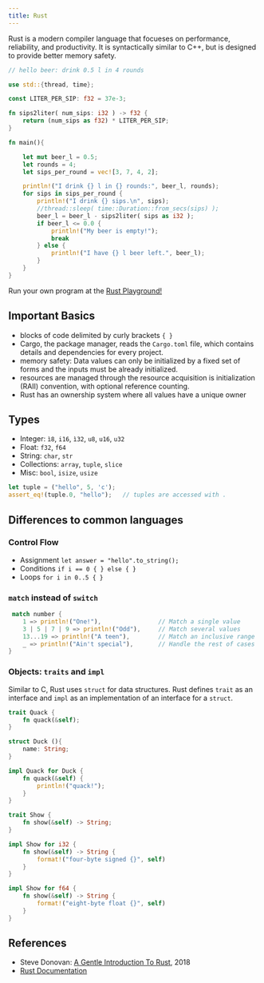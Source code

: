 ```yaml
---
title: Rust
---
```

Rust is a modern compiler language that focueses on performance, reliability, and productivity. It is syntactically similar to C++, but is designed to provide better memory safety.


```rust
// hello beer: drink 0.5 l in 4 rounds

use std::{thread, time};

const LITER_PER_SIP: f32 = 37e-3;

fn sips2liter( num_sips: i32 ) -> f32 {
    return (num_sips as f32) * LITER_PER_SIP;
}

fn main(){

	let mut beer_l = 0.5;
	let rounds = 4;
	let sips_per_round = vec![3, 7, 4, 2];

	println!("I drink {} l in {} rounds:", beer_l, rounds);
	for sips in sips_per_round {
		println!("I drink {} sips.\n", sips);
		//thread::sleep( time::Duration::from_secs(sips) );
		beer_l = beer_l - sips2liter( sips as i32 );
		if beer_l <= 0.0 {
			println!("My beer is empty!");
			break
		} else {
			println!("I have {} l beer left.", beer_l);
		}
	}
}
```

Run your own program at the <a href="https://play.rust-lang.org/?version=stable&mode=debug&edition=2018&code=%2F%2F%20hello%20beer%3A%20drink%200.5%20l%20in%204%20rounds%0A%0Ause%20std%3A%3A%7Bthread%2C%20time%7D%3B%0A%0Aconst%20LITER_PER_SIP%3A%20f32%20%3D%2037e-3%3B%0A%0Afn%20sips2liter(%20num_sips%3A%20i32%20)%20-%3E%20f32%20%7B%0A%20%20%20%20return%20(num_sips%20as%20f32)%20*%20LITER_PER_SIP%3B%0A%7D%0A%0Afn%20main()%7B%0A%0A%09let%20mut%20beer_l%20%3D%200.5%3B%0A%09let%20rounds%20%3D%204%3B%0A%09let%20sips_per_round%20%3D%20vec!%5B3%2C%207%2C%204%2C%202%5D%3B%0A%0A%09println!(%22I%20drink%20%7B%7D%20l%20in%20%7B%7D%20rounds%3A%22%2C%20beer_l%2C%20rounds)%3B%0A%09for%20sips%20in%20sips_per_round%20%7B%0A%09%09println!(%22I%20drink%20%7B%7D%20sips.%5Cn%22%2C%20sips)%3B%0A%09%09%2F%2Fthread%3A%3Asleep(%20time%3A%3ADuration%3A%3Afrom_secs(sips)%20)%3B%0A%09%09beer_l%20%3D%20beer_l%20-%20sips2liter(%20sips%20as%20i32%20)%3B%0A%09%09if%20beer_l%20%3C%3D%200.0%20%7B%0A%09%09%09println!(%22My%20beer%20is%20empty!%22)%3B%0A%09%09%09break%0A%09%09%7D%20else%20%7B%0A%09%09%09println!(%22I%20have%20%7B%7D%20l%20beer%20left.%22%2C%20beer_l)%3B%0A%09%09%7D%0A%09%7D%0A%7D">Rust Playground!</a>


## Important Basics
* blocks of code delimited by curly brackets `{ }`
* Cargo, the package manager, reads the `Cargo.toml` file, which contains details and dependencies for every project.
* memory safety: Data values can only be initialized by a fixed set of forms and the inputs must be already initialized.
* resources are managed through the resource acquisition is initialization (RAII) convention, with optional reference counting.
* Rust has an ownership system where all values have a unique owner

## Types

* Integer: `ì8`, `i16`, `ì32`, `u8`, `u16`, `u32`
* Float: `f32`, `f64`
* String: `char`, `str`
* Collections: `array`, `tuple`, `slice`
* Misc: `bool`, `isize`, `usize`


```rust
let tuple = ("hello", 5, 'c');
assert_eq!(tuple.0, "hello");   // tuples are accessed with . 
```


## Differences to common languages


### Control Flow
* Assignment `let answer = "hello".to_string();`
* Conditions `if i == 0 { } else { }`
* Loops `for i in 0..5 { }`



### `match` instead of `switch`

```rust
 match number {        
    1 => println!("One!"),                // Match a single value
    3 | 5 | 7 | 9 => println!("Odd"),     // Match several values
    13...19 => println!("A teen"),        // Match an inclusive range
    _ => println!("Ain't special"),       // Handle the rest of cases
}
```


### Objects: `traits` and `impl`
Similar to C, Rust uses `struct` for data structures.
Rust defines `trait` as an interface and `impl` as an implementation of an interface for a `struct`.


```rust
trait Quack {
    fn quack(&self);
}

struct Duck (){
	name: String;
}

impl Quack for Duck {
    fn quack(&self) {
        println!("quack!");
    }
}
```


```rust
trait Show {
    fn show(&self) -> String;
}

impl Show for i32 {
    fn show(&self) -> String {
        format!("four-byte signed {}", self)
    }
}

impl Show for f64 {
    fn show(&self) -> String {
        format!("eight-byte float {}", self)
    }
}
```



## References

* Steve Donovan: [A Gentle Introduction To Rust](https://stevedonovan.github.io/rust-gentle-intro/readme.html), 2018
* [Rust Documentation](https://doc.rust-lang.org/)


